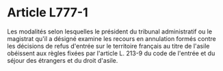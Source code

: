 # Article L777-1

Les modalités selon lesquelles le président du tribunal administratif ou le magistrat qu'il a désigné examine les recours en annulation formés contre les décisions de refus d'entrée sur le territoire français au titre de l'asile obéissent aux règles fixées par l'article L. 213-9 du code de l'entrée et du séjour des étrangers et du droit d'asile.
